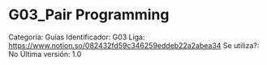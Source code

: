 # G03_Pair Programming

Categoría: Guías
Identificador: G03
Liga: https://www.notion.so/082432fd59c346259eddeb22a2abea34
Se utiliza?: No
Última versión: 1.0